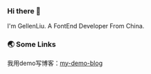 ### Hi there 👋
I'm GellenLiu. A FontEnd Developer From China.

### 🌏 Some Links
我用demo写博客：<a href="http://gellenliu.github.io/#/my-demo-blog">my-demo-blog</a>
<!--
**GellenLiu/GellenLiu** is a ✨ _special_ ✨ repository because its `README.md` (this file) appears on your GitHub profile.

Here are some ideas to get you started:

- 🔭 I’m currently working on ...
- 🌱 I’m currently learning ...
- 👯 I’m looking to collaborate on ...
- 🤔 I’m looking for help with ...
- 💬 Ask me about ...
- 📫 How to reach me: ...
- 😄 Pronouns: ...
- ⚡ Fun fact: ...
-->
